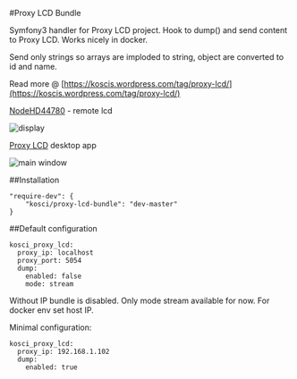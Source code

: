 #Proxy LCD Bundle

Symfony3 handler for Proxy LCD project. 
Hook to dump() and send content to Proxy LCD.
Works nicely in docker. 

Send only strings so arrays are imploded to string, object are converted to id and name. 

Read more @ [https://koscis.wordpress.com/tag/proxy-lcd/](https://koscis.wordpress.com/tag/proxy-lcd/)

[NodeHD44780](https://github.com/bkosciow/esp_remote_lcd) - remote lcd

![display](https://koscis.files.wordpress.com/2017/01/nodemcu_screen.jpg)

[Proxy LCD](https://github.com/bkosciow/proxy_lcd) desktop app

![main window](https://koscis.files.wordpress.com/2017/02/screen1.png)

##Installation

    "require-dev": {
        "kosci/proxy-lcd-bundle": "dev-master"
    }
    
##Default configuration

    kosci_proxy_lcd:
      proxy_ip: localhost
      proxy_port: 5054
      dump:
        enabled: false
        mode: stream
      
Without IP bundle is disabled. Only mode stream available for now.
For docker env set host IP.

Minimal configuration:

    kosci_proxy_lcd:
      proxy_ip: 192.168.1.102
      dump:
        enabled: true